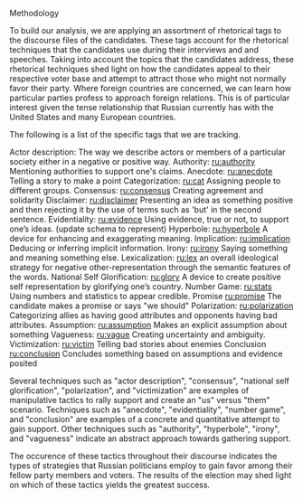 Methodology

To build our analysis, we are applying an assortment of rhetorical tags to the discourse files of the candidates.  These tags account for the rhetorical techniques that the candidates use during their interviews and and speeches.  Taking into account the topics that the candidates address, these rhetorical techniques shed light on how the candidates appeal to their respective voter base and attempt to attract those who might not normally favor their party.  Where foreign countries are concerned, we can learn how particular parties profess to approach foreign relations.  This is of particular interest given the tense relationship that Russian currently has with the United States and many European countries.  

The following is a list of the specific tags that we are tracking.

Actor description: <actorDesc> The way we describe actors or members of a particular society either in a negative or positive way.
Authority: <ru:authority> Mentioning authorities to support one's claims.
Anecdote: <ru:anecdote> Telling a story to make a point
Categorization: <ru:cat> Assigning people to different groups.
Consensus: <ru:consensus> Creating agreement and solidarity
Disclaimer: <ru:disclaimer> Presenting an idea as something positive and then rejecting it by the use of terms such as 'but' in the second sentence.
Evidentiality: <ru:evidence> Using evidence, true or not, to support one’s ideas. (update schema to represent)
Hyperbole: <ru:hyperbole> A device for enhancing and exaggerating meaning.
Implication: <ru:implication> Deducing or inferring implicit information.
Irony: <ru:irony> Saying something and meaning something else.
Lexicalization: <ru:lex> an overall ideological strategy for negative other-representation through the semantic features of the words.
National Self Glorification: <ru:glory> A device to create positive self representation by glorifying one’s country.
Number Game: <ru:stats> Using numbers and statistics to appear credible.
Promise <ru:promise> The candidate makes a promise or says "we should"
Polarization: <ru:polarization> Categorizing allies as having good attributes and opponents having bad attributes.
Assumption: <ru:assumption> Makes an explicit assumption about something
Vagueness: <ru:vague> Creating uncertainty and ambiguity.
Victimization: <ru:victim> Telling bad stories about enemies
Conclusion <ru:conclusion> Concludes something based on assumptions and evidence posited

Several techniques such as "actor description", "consensus", "national self glorification", "polarization", and "victimization" are examples
of manipulative tactics to rally support and create an "us" versus "them" scenario.  Techniques such as "anecdote", "evidentiality", 
"number game", and "conclusion" are examples of a concrete and quantitative attempt to gain support.  Other techniques such as "authority", 
"hyperbole", "irony", and "vagueness" indicate an abstract approach towards gathering support.  

The occurence of these tactics throughout their discourse indicates the types of strategies that Russian politicians employ to gain favor
among their fellow party members and voters.  The results of the election may shed light on which of these tactics yields the greatest 
success.  
